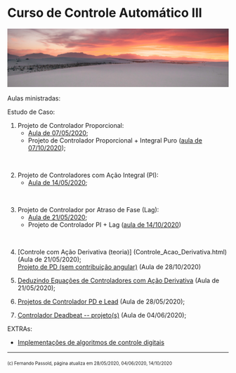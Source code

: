 # Curso de Controle Automático III

![cason-asher-Ur7Efx8lBjs-unsplash.jpg](cason-asher-Ur7Efx8lBjs-unsplash.jpg)

Aulas ministradas:

Estudo de Caso:

1. Projeto de Controlador Proporcional:
    * [Aula de 07/05/2020](aula_07_05_2020.html);
    * Projeto de Controlador Proporcional + Integral Puro ([aula de 07/10/2020](2020_2/aula_07_10_2020.html));<br/>
<br/>

2. Projeto de Controladores com Ação Integral (PI):
    * [Aula de 14/05/2020](aula_14_05_2020.html);<br/>
<br/>

3. Projeto de Controlador por Atraso de Fase (Lag):
    * [Aula de 21/05/2020](controlador_Lag.html);
    * Projeto de Controlador PI + Lag ([aula de 14/10/2020](2020_2/aula_14_10_2020.html))<br/>
</br>

4. [Controle com Ação Derivativa (teoria)] (Controle_Acao_Derivativa.html) (Aula de 21/05/2020);<br>
    [Projeto de PD (sem contribuição angular)](2020_2/aula_28_10_2020.html) (Aula de 28/10/2020)

5.  [Deduzindo Equações de Controladores com Ação Derivativa](pd_plus_filtro.pdf) (Aula de 21/05/2020);

6. [Projetos de Controlador PD e Lead](projeto_PD_lead_2020.html) (Aula de 28/05/2020);

7. [Controlador Deadbeat -- projeto(s)](deadbeat_08out2019.html) (Aula de 04/06/2020);

EXTRAs:

* [Implementações de algoritmos de controle digitais](implementacao_controlador_digital.html)

---

<font size="1"> (c) Fernando Passold, página atualiza em 28/05/2020, 04/06/2020, 14/10/2020 </font>